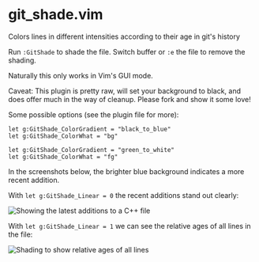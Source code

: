git_shade.vim
=============

Colors lines in different intensities according to their age in git's history

Run `:GitShade` to shade the file.  Switch buffer or `:e` the file to remove the shading.

Naturally this only works in Vim's GUI mode.

Caveat: This plugin is pretty raw, will set your background to black, and does offer much in the way of cleanup.  Please fork and show it some love!

Some possible options (see the plugin file for more):

    let g:GitShade_ColorGradient = "black_to_blue"
    let g:GitShade_ColorWhat = "bg"

    let g:GitShade_ColorGradient = "green_to_white"
    let g:GitShade_ColorWhat = "fg"

In the screenshots below, the brighter blue background indicates a more recent addition.

With `let g:GitShade_Linear = 0` the recent additions stand out clearly:

![Showing the latest additions to a C++ file](http://neuralyte.org/~joey/git_shade/git_shade/git_shade_non_linear.png)

With `let g:GitShade_Linear = 1` we can see the relative ages of all lines in the file:

![Shading to show relative ages of all lines](http://neuralyte.org/~joey/git_shade/git_shade/git_shade_linear.png)

